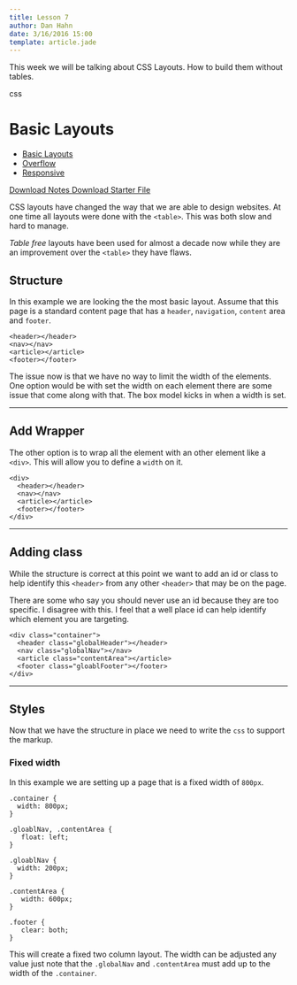```yaml
---
title: Lesson 7
author: Dan Hahn
date: 3/16/2016 15:00
template: article.jade
---
```


This week we will be talking about CSS Layouts.  How to build them without tables. <div><span class="label label-default css"><i class="fa fa-css3"></i>css</span></div>

<span class="more"></span>

# Basic Layouts

* [Basic Layouts]()
* [Overflow](overflow.html)
* [Responsive](responsive.html)

[Download Notes  <i class="icon-download-alt icon-white"></i>](week7-notes.zip)
[Download Starter File  <i class="icon-download-alt icon-white"></i>](week7.zip)

CSS layouts have changed the way that we are able to design websites. At one time all layouts were done with the `<table>`. This was both slow and hard to manage.

*Table free* layouts have been used for almost a decade now while they are an improvement over the `<table>` they have flaws.

## Structure

In this example we are looking the the most basic layout. Assume that this page is a standard content page that has a `header`, `navigation`, `content` area and `footer`.

    <header></header>
    <nav></nav>
    <article></article>
    <footer></footer>

The issue now is that we have no way to limit the width of the elements. One option would be with set the width on each element there are some issue that come along with that. The box model kicks in when a width is set.

---

## Add Wrapper

The other option is to wrap all the element with an other element like a `<div>`. This will allow you to define a `width` on it.

    <div>
      <header></header>
      <nav></nav>
      <article></article>
      <footer></footer>
    </div>

---

## Adding class

While the structure is correct at this point we want to add an id or class to help identify this `<header>` from any other `<header>` that may be on the page.

There are some who say you should never use an id because they are too specific. I disagree with this. I feel that a well place id can help identify which element you are targeting.

    <div class="container">
      <header class="globalHeader"></header>
      <nav class="globalNav"></nav>
      <article class="contentArea"></article>
      <footer class="gloablFooter"></footer>
    </div>

---

## Styles

Now that we have the structure in place we need to write the `css` to support the markup.

### Fixed width

In this example we are setting up a page that is a fixed width of `800px`.

    .container {
      width: 800px;
    }

    .gloablNav, .contentArea {
       float: left;
    }

    .gloablNav {
      width: 200px;
    }

    .contentArea {
       width: 600px;
    }

    .footer {
       clear: both;
    }

This will create a fixed two column layout. The width can be adjusted any value just note that the `.globalNav` and `.contentArea` must add up to the width of the `.container`.
